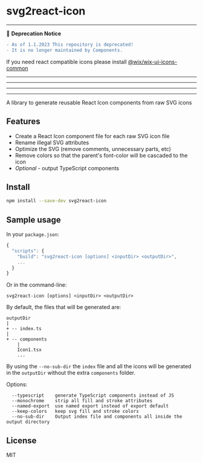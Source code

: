 # svg2react-icon

---
📌 **Deprecation Notice**


```diff
- As of 1.1.2023 This repository is deprecated!
- It is no longer maintained by Components.
```

If you need react compatible icons please install [@wix/wix-ui-icons-common](https://github.com/wix-private/wix-design-systems-utils/tree/master/packages/wix-ui-icons-common)

---

---

---

---

A library to generate reusable React Icon components from raw SVG icons

## Features

* Create a React Icon component file for each raw SVG icon file
* Rename illegal SVG attributes
* Optimize the SVG (remove comments, unnecessary parts, etc)
* Remove colors so that the parent's font-color will be cascaded to the icon
* *Optional* - output TypeScript components

## Install

```bash
npm install --save-dev svg2react-icon
```

## Sample usage

In your `package.json`:

```js
{
  "scripts": {
    "build": "svg2react-icon [options] <inputDir> <outputDir>",
    ...
  }
}
```

Or in the command-line:

```console
svg2react-icon [options] <inputDir> <outputDir>
```

By default, the files that will be generated are:

```
outputDir
|
+ -- index.ts
|
+ -- components
    |
    Icon1.tsx
    ... 
```

By using the `--no-sub-dir` the `index` file and all the icons will be 
generated in the `outputDir` without the extra `components` folder. 

Options:
```console
  --typescript    generate TypeScript components instead of JS
  --monochrome    strip all fill and stroke attributes
  --named-export  use named export instead of export default
  --keep-colors   keep svg fill and stroke colors
  --no-sub-dir    Output index file and components all inside the output directory
```

## License

MIT
